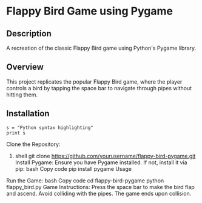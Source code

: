 # Flappy Bird Game using Pygame

## Description

A recreation of the classic Flappy Bird game using Python's Pygame library.

## Overview

This project replicates the popular Flappy Bird game, where the player controls a bird by tapping the space bar to navigate through pipes without hitting them.

## Installation
```shell
s = "Python syntax highlighting"
print s
```
Clone the Repository:
1. shell git clone https://github.com/yourusername/flappy-bird-pygame.git
Install Pygame:
Ensure you have Pygame installed. If not, install it via pip:
bash
Copy code
pip install pygame
Usage

Run the Game:
bash
Copy code
cd flappy-bird-pygame
python flappy_bird.py
Game Instructions:
Press the space bar to make the bird flap and ascend.
Avoid colliding with the pipes. The game ends upon collision.
